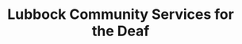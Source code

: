 ---
title: "Lubbock Community Services for the Deaf"
url: /lubbock/lubbock-community-services-for-the-deaf/
shop: Hörgeräte
---